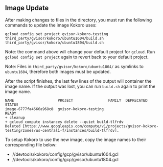 ## Image Update

After making changes to files in the directory, you must run the following
commands to update the image Kokoro uses:

```shell
gcloud config set project gvisor-kokoro-testing
third_party/gvisor/kokoro/ubuntu1604/build.sh
third_party/gvisor/kokoro/ubuntu1804/build.sh
```

Note: the command above will change your default project for `gcloud`. Run
`gcloud config set project` again to revert back to your default project.

Note: Files in `third_party/gvisor/kokoro/ubuntu1804/` as symlinks to
`ubuntu1604`, therefore both images must be updated.

After the script finishes, the last few lines of the output will container the
image name. If the output was lost, you can run `build.sh` again to print the
image name.

```
NAME                    PROJECT                FAMILY  DEPRECATED  STATUS
image-6777fa4666a968c8  gvisor-kokoro-testing                      READY
+ cleanup
+ gcloud compute instances delete --quiet build-tlfrdv
Deleted [https://www.googleapis.com/compute/v1/projects/gvisor-kokoro-testing/zones/us-central1-f/instances/build-tlfrdv].
```

To setup Kokoro to use the new image, copy the image names to their
corresponding file below:

*   //devtools/kokoro/config/gcp/gvisor/ubuntu1604.gcl
*   //devtools/kokoro/config/gcp/gvisor/ubuntu1804.gcl
